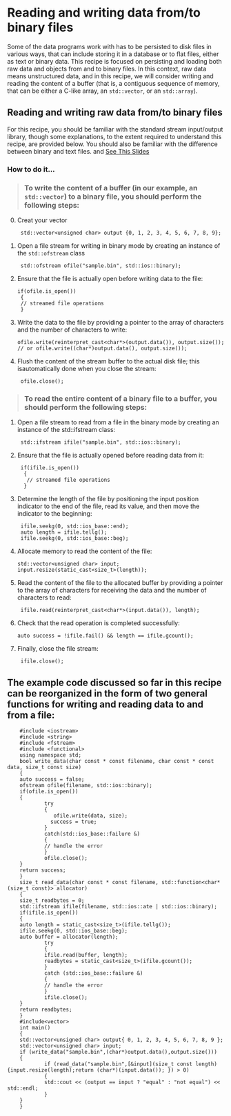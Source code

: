 # Reading and writing data from/to binary files
Some of the data programs work with has to be persisted to disk files in various ways, that can include storing it in a database or to flat files, either as text or binary data.
This recipe is focused on persisting and loading both raw data and objects from and to binary files. In this context, raw data means unstructured data, and in this recipe, we will consider writing and reading the content of a buffer (that is, a contiguous sequence of memory, that can be either a C-like array, an `std::vector`, or an `std::array`).

## Reading and writing **raw** data from/to binary files
For this recipe, you should be familiar with the standard stream input/output library, though some explanations, to the extent required to understand this recipe, are provided below. You should also be familiar with the difference between binary and text files.
and [See This Slides]()
### How to do it...
> ### To write the content of a buffer (in our example, an `std::vector`) to a binary file, you should perform the following steps:
0. Creat your vector 

        std::vector<unsigned char> output {0, 1, 2, 3, 4, 5, 6, 7, 8, 9};
1. Open a file stream for writing in binary mode by creating an instance of the `std::ofstream` class

        std::ofstream ofile("sample.bin", std::ios::binary);
2. Ensure that the file is actually open before writing data to the file:

       if(ofile.is_open())
        {
        // streamed file operations
        }
3. Write the data to the file by providing a pointer to the array of characters and the number of characters to write:

       ofile.write(reinterpret_cast<char*>(output.data()), output.size());
       // or ofile.write((char*)output.data(), output.size());
4. Flush the content of the stream buffer to the actual disk file; this isautomatically done when you close the stream:

        ofile.close();
> ### To read the entire content of a binary file to a buffer, you should perform the following steps:
1. Open a file stream to read from a file in the binary mode by creating an instance of the std::ifstream class:

        std::ifstream ifile("sample.bin", std::ios::binary);
2. Ensure that the file is actually opened before reading data from it:

        if(ifile.is_open())
         {
          // streamed file operations
         }
3. Determine the length of the file by positioning the input position indicator to the end of the file, read its value, and then move the indicator to the beginning:

        ifile.seekg(0, std::ios_base::end);
        auto length = ifile.tellg();
        ifile.seekg(0, std::ios_base::beg);
4. Allocate memory to read the content of the file: 
 
       std::vector<unsigned char> input;
       input.resize(static_cast<size_t>(length));
5. Read the content of the file to the allocated buffer by providing a pointer to the array of characters for receiving the data and the number of characters to read:

        ifile.read(reinterpret_cast<char*>(input.data()), length);
6. Check that the read operation is completed successfully:

       auto success = !ifile.fail() && length == ifile.gcount();
7. Finally, close the file stream:

        ifile.close();
## The example code discussed so far in this recipe can be reorganized in the form of two general functions for writing and reading data to and from a file:

        #include <iostream>
        #include <string>
        #include <fstream>
        #include <functional>
        using namespace std;
        bool write_data(char const * const filename, char const * const data, size_t const size)
        {
        auto success = false;
        ofstream ofile(filename, std::ios::binary);
        if(ofile.is_open())
        {
                try
                {
                   ofile.write(data, size);
                  success = true;
                }
                catch(std::ios_base::failure &)
                {
                // handle the error
                }
                ofile.close();
        }
        return success;
        }
        size_t read_data(char const * const filename, std::function<char*(size_t const)> allocator)
        {
        size_t readbytes = 0;
        std::ifstream ifile(filename, std::ios::ate | std::ios::binary);
        if(ifile.is_open())
        {
        auto length = static_cast<size_t>(ifile.tellg());
        ifile.seekg(0, std::ios_base::beg);
        auto buffer = allocator(length);
                try
                {
                ifile.read(buffer, length);
                readbytes = static_cast<size_t>(ifile.gcount());
                }
                catch (std::ios_base::failure &)
                {
                // handle the error
                }
                ifile.close();
        }
        return readbytes;
        }
        #include<vector>
        int main()
        {
        std::vector<unsigned char> output{ 0, 1, 2, 3, 4, 5, 6, 7, 8, 9 };
        std::vector<unsigned char> input;
        if (write_data("sample.bin",(char*)output.data(),output.size()))
        {
                if (read_data("sample.bin",[&input](size_t const length) {input.resize(length);return (char*)(input.data()); }) > 0)
                {
                std::cout << (output == input ? "equal" : "not equal") << std::endl;
                }
        }
        }

